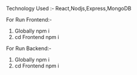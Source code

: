 Technology Used :- 
React,Nodjs,Express,MongoDB 

For Run Frontend:-
1. Globally npm i
2. cd Frontend npm i

For Run Backend:-
1. Globally npm i
2. cd Frontend npm i
